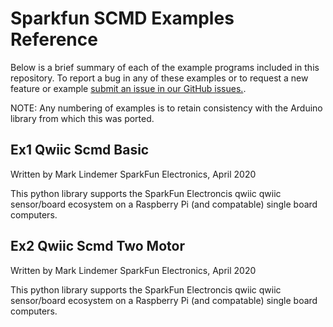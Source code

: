 # Sparkfun SCMD Examples Reference
Below is a brief summary of each of the example programs included in this repository. To report a bug in any of these examples or to request a new feature or example [submit an issue in our GitHub issues.](https://github.com/sparkfun/qwiic_scmd_py/issues). 

NOTE: Any numbering of examples is to retain consistency with the Arduino library from which this was ported. 

## Ex1 Qwiic Scmd Basic
Written by Mark Lindemer
 SparkFun Electronics, April 2020
 
 This python library supports the SparkFun Electroncis qwiic 
 qwiic sensor/board ecosystem on a Raspberry Pi (and compatable) single
 board computers.

## Ex2 Qwiic Scmd Two Motor
Written by Mark Lindemer
 SparkFun Electronics, April 2020
 
 This python library supports the SparkFun Electroncis qwiic 
 qwiic sensor/board ecosystem on a Raspberry Pi (and compatable) single
 board computers.


